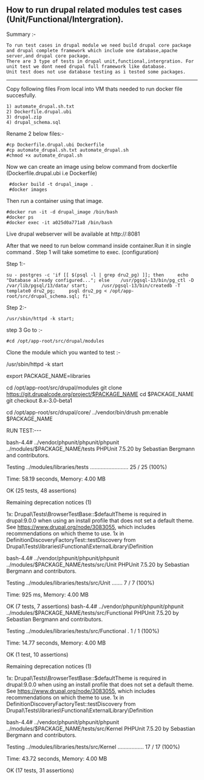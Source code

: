 
How to run drupal related modules test cases (Unit/Functional/Intergration).
-------------

Summary :-

    To run test cases in drupal module we need build drupal core package and drupal complete framework which include one database,apache server,and drupal core package.
    There are 3 type of tests in drupal unit,functional,intergration. For unit test we dont need drupal full framework like database.
    Unit test does not use database testing as i tested some packages.

*************************

Copy following files From local into VM thats needed to run docker file succesfully.

    1) automate_drupal.sh.txt
    2) Dockerfile.drupal.ubi
    3) drupal.zip
    4) drupal_schema.sql

Rename 2 below files:-

    #cp Dockerfile.drupal.ubi Dockerfile
    #cp automate_drupal.sh.txt automate_drupal.sh
    #chmod +x automate_drupal.sh


Now we can create an image  using below command from dockerfile (Dockerfile.drupal.ubi i.e Dockerfile)

     #docker build -t drupal_image .
     #docker images


Then run a container using that image.

    #docker run -it -d drupal_image /bin/bash
    #docker ps
    #docker exec -it a025d0a771a8 /bin/bash

Live drupal webserver will be available at http://<ip>:8081

After that we need to run below command inside container.Run it in single command . 
Step 1 will take sometime to exec. (configuration)

Step 1:- 

    su - postgres -c 'if [[ $(psql -l | grep dru2_pg) ]]; then     echo "Database already configured..."; else    /usr/pgsql-13/bin/pg_ctl -D /var/lib/pgsql/13/data/ start;     /usr/pgsql-13/bin/createdb -T template0 dru2_pg;     psql dru2_pg < /opt/app-root/src/drupal_schema.sql; fi'

Step 2:-

    /usr/sbin/httpd -k start;


step 3 Go to :-

    #cd /opt/app-root/src/drupal/modules

Clone the module which you wanted to test :-

/usr/sbin/httpd -k start

export PACKAGE_NAME=libraries

cd /opt/app-root/src/drupal/modules
git clone  https://git.drupalcode.org/project/$PACKAGE_NAME
cd $PACKAGE_NAME
git checkout 8.x-3.0-beta1

cd /opt/app-root/src/drupal/core/
../vendor/bin/drush pm:enable $PACKAGE_NAME

RUN TEST:---

bash-4.4# ../vendor/phpunit/phpunit/phpunit ../modules/$PACKAGE_NAME/tests
PHPUnit 7.5.20 by Sebastian Bergmann and contributors.

Testing ../modules/libraries/tests
.........................                                         25 / 25 (100%)

Time: 58.19 seconds, Memory: 4.00 MB

OK (25 tests, 48 assertions)

Remaining deprecation notices (1)

  1x: Drupal\Tests\BrowserTestBase::$defaultTheme is required in drupal:9.0.0 when using an install profile that does not set a default theme. See https://www.drupal.org/node/3083055, which includes recommendations on which theme to use.
    1x in DefinitionDiscoveryFactoryTest::testDiscovery from Drupal\Tests\libraries\Functional\ExternalLibrary\Definition

bash-4.4# ../vendor/phpunit/phpunit/phpunit ../modules/$PACKAGE_NAME/tests/src/Unit
PHPUnit 7.5.20 by Sebastian Bergmann and contributors.

Testing ../modules/libraries/tests/src/Unit
.......                                                             7 / 7 (100%)

Time: 925 ms, Memory: 4.00 MB

OK (7 tests, 7 assertions)
bash-4.4# ../vendor/phpunit/phpunit/phpunit ../modules/$PACKAGE_NAME/tests/src/Functional
PHPUnit 7.5.20 by Sebastian Bergmann and contributors.

Testing ../modules/libraries/tests/src/Functional
.                                                                   1 / 1 (100%)

Time: 14.77 seconds, Memory: 4.00 MB

OK (1 test, 10 assertions)

Remaining deprecation notices (1)

  1x: Drupal\Tests\BrowserTestBase::$defaultTheme is required in drupal:9.0.0 when using an install profile that does not set a default theme. See https://www.drupal.org/node/3083055, which includes recommendations on which theme to use.
    1x in DefinitionDiscoveryFactoryTest::testDiscovery from Drupal\Tests\libraries\Functional\ExternalLibrary\Definition

bash-4.4# ../vendor/phpunit/phpunit/phpunit ../modules/$PACKAGE_NAME/tests/src/Kernel
PHPUnit 7.5.20 by Sebastian Bergmann and contributors.

Testing ../modules/libraries/tests/src/Kernel
.................                                                 17 / 17 (100%)

Time: 43.72 seconds, Memory: 4.00 MB

OK (17 tests, 31 assertions)
